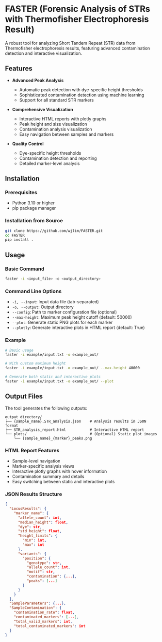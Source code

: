 # FASTER (Forensic Analysis of STRs with Thermofisher Electrophoresis Result)

A robust tool for analyzing Short Tandem Repeat (STR) data from Thermofisher electrophoresis results, featuring advanced contamination detection and interactive visualization.

## Features

- **Advanced Peak Analysis**
  - Automatic peak detection with dye-specific height thresholds
  - Sophisticated contamination detection using machine learning
  - Support for all standard STR markers

- **Comprehensive Visualization**
  - Interactive HTML reports with plotly graphs
  - Peak height and size visualization
  - Contamination analysis visualization
  - Easy navigation between samples and markers

- **Quality Control**
  - Dye-specific height thresholds
  - Contamination detection and reporting
  - Detailed marker-level analysis

## Installation

### Prerequisites

- Python 3.10 or higher
- pip package manager

### Installation from Source

```bash
git clone https://github.com/wjlim/FASTER.git
cd FASTER
pip install .
```

## Usage

### Basic Command

```bash
faster -i <input_file> -o <output_directory>
```

### Command Line Options

- `-i, --input`: Input data file (tab-separated)
- `-o, --output`: Output directory
- `--config`: Path to marker configuration file (optional)
- `--max-height`: Maximum peak height cutoff (default: 50000)
- `--plot`: Generate static PNG plots for each marker
- `--plotly`: Generate interactive plots in HTML report (default: True)

### Example

```bash
# Basic usage
faster -i example/input.txt -o example_out/

# With custom maximum height
faster -i example/input.txt -o example_out/ --max-height 40000

# Generate both static and interactive plots
faster -i example/input.txt -o example_out/ --plot
```

## Output Files

The tool generates the following outputs:

```
output_directory/
├── {sample_name}.STR_analysis.json    # Analysis results in JSON format
├── STR_analysis_report.html           # Interactive HTML report
└── plots/                             # (Optional) Static plot images
    └── {sample_name}_{marker}_peaks.png
```

### HTML Report Features

- Sample-level navigation
- Marker-specific analysis views
- Interactive plotly graphs with hover information
- Contamination summary and details
- Easy switching between static and interactive plots

### JSON Results Structure

```json
{
  "LocusResults": {
    "marker_name": {
      "allele_count": int,
      "median_height": float,
      "dye": str,
      "std_height": float,
      "height_limits": {
        "min": int,
        "max": int
      },
      "variants": {
        "position": {
          "genotype": str,
          "allele_count": int,
          "motif": str,
          "contamination": {...},
          "peaks": [...]
        }
      }
    }
  },
  "SampleParameters": {...},
  "SampleContamination": {
    "contamination_rate": float,
    "contaminated_markers": [...],
    "total_valid_markers": int,
    "total_contaminated_markers": int
  }
}
```
